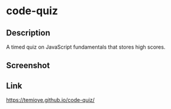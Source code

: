 # code-quiz

## Description

A timed quiz on JavaScript fundamentals that stores high scores.

## Screenshot

## Link

https://temioye.github.io/code-quiz/
